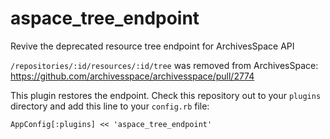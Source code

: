 # aspace_tree_endpoint
Revive the deprecated resource tree endpoint for ArchivesSpace API

`/repositories/:id/resources/:id/tree` was removed from ArchivesSpace:
https://github.com/archivesspace/archivesspace/pull/2774

This plugin restores the endpoint. Check this repository out to your
`plugins` directory and add this line to your `config.rb` file:

```
AppConfig[:plugins] << 'aspace_tree_endpoint'
```

